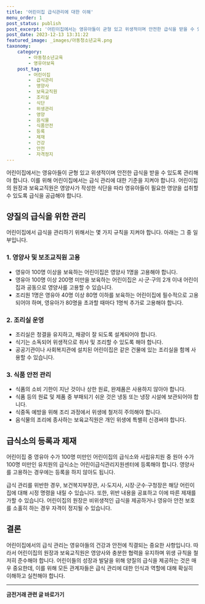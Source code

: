 ```yaml
---
title: '어린이집 급식관리에 대한 이해'
menu_order: 1
post_status: publish
post_excerpt: '어린이집에서는 영유아들이 균형 있고 위생적이며 안전한 급식을 받을 수 있도록 관리해야 합니다. 이를 위해 어린이집에서는 급식 관리에 대한 기준을 지켜야 합니다. 어린이집의 원장과 보육교직원은 영양사가 작성한 식단을 따라 영유아들이 필요한 영양을 섭취할 수 있도록 급식을 공급해야 합니다.'
post_date: 2023-12-13 13:31:22
featured_image: _images/아동청소년교육.png
taxonomy:
    category:
        - 아동청소년교육
        - 영유아보육
    post_tag:
        - 어린이집
        -  급식관리
        -  영양사
        -  보육교직원
        -  조리실
        -  식단
        -  위생관리
        -  영양
        -  음식물
        -  식품안전
        -  등록
        -  제재
        -  건강
        -  안전
        -  자격정지
---
```



어린이집에서는 영유아들이 균형 있고 위생적이며 안전한 급식을 받을 수 있도록 관리해야 합니다. 이를 위해 어린이집에서는 급식 관리에 대한 기준을 지켜야 합니다. 어린이집의 원장과 보육교직원은 영양사가 작성한 식단을 따라 영유아들이 필요한 영양을 섭취할 수 있도록 급식을 공급해야 합니다.

## 양질의 급식을 위한 관리

어린이집에서 급식을 관리하기 위해서는 몇 가지 규칙을 지켜야 합니다. 아래는 그 중 일부입니다.

### 1. 영양사 및 보조교직원 고용

- 영유아 100명 이상을 보육하는 어린이집은 영양사 1명을 고용해야 합니다.
- 영유아 100명 이상 200명 미만을 보육하는 어린이집은 시·군·구의 2개 이내 어린이집과 공동으로 영양사를 고용할 수 있습니다.
- 조리원 1명은 영유아 40명 이상 80명 이하를 보육하는 어린이집에 필수적으로 고용되어야 하며, 영유아가 80명을 초과할 때마다 1명씩 추가로 고용해야 합니다.

### 2. 조리실 운영

- 조리실은 청결을 유지하고, 채광이 잘 되도록 설계되어야 합니다.
- 식기는 소독되어 위생적으로 취사 및 조리할 수 있도록 해야 합니다.
- 공공기관이나 사회복지관에 설치된 어린이집은 같은 건물에 있는 조리실을 함께 사용할 수 있습니다.

### 3. 식품 안전 관리

- 식품의 소비 기한이 지난 것이나 상한 원료, 완제품은 사용하지 않아야 합니다.
- 식품 등의 원료 및 제품 중 부패되기 쉬운 것은 냉동 또는 냉장 시설에 보관되어야 합니다.
- 식중독 예방을 위해 조리 과정에서 위생에 철저히 주의해야 합니다.
- 음식물의 조리에 종사하는 보육교직원은 개인 위생에 특별히 신경써야 합니다.

## 급식소의 등록과 제재

어린이집 중 영유아 수가 100명 미만인 어린이집의 급식소와 사립유치원 중 원아 수가 100명 미만인 유치원의 급식소는 어린이급식관리지원센터에 등록해야 합니다. 영양사를 고용하는 경우에는 등록을 하지 않아도 됩니다.

급식 관리를 위반한 경우, 보건복지부장관, 시·도지사, 시장·군수·구청장은 해당 어린이집에 대해 시정 명령을 내릴 수 있습니다. 또한, 위반 내용을 공표하고 이에 따른 제재를 가할 수 있습니다. 어린이집의 원장은 비위생적인 급식을 제공하거나 영유아 안전 보호를 소홀히 하는 경우 자격이 정지될 수 있습니다.

## 결론

어린이집에서의 급식 관리는 영유아들의 건강과 안전에 직결되는 중요한 사항입니다. 따라서 어린이집의 원장과 보육교직원은 영양사와 충분한 협력을 유지하며 위생 규칙을 철저히 준수해야 합니다. 어린이들의 성장과 발달을 위해 양질의 급식을 제공하는 것은 매우 중요한데, 이를 위해 모든 관계자들은 급식 관리에 대한 인식과 역할에 대해 확실히 이해하고 실천해야 합니다.
<!-- wp:separator -->
<hr class="wp-block-separator has-alpha-channel-opacity"/>
<!-- /wp:separator -->

<!-- wp:group {"backgroundColor":"base","layout":{"type":"constrained"}} -->
<div class="wp-block-group has-base-background-color has-background"><!-- wp:paragraph {"align":"center","fontSize":"medium"} -->
<p class="has-text-align-center has-large-font-size"><strong>금전거래 관련 글 바로가기</strong></p>
<!-- /wp:paragraph -->


<!-- wp:latest-posts
{"categories":[{"id":13538,"count":19,"description":"","link":"https://uknowlaw.com/category/%ea%b8%88%ec%a0%84%ea%b1%b0%eb%9e%98/","name":"금전거래","slug":"금전거래","taxonomy":"category","parent":0,"meta":[],"_links":{"self":[{"href":"https://uknowlaw.com/wp-json/wp/v2/categories/13538"}],"collection":[{"href":"https://uknowlaw.com/wp-json/wp/v2/categories"}],"about":[{"href":"https://uknowlaw.com/wp-json/wp/v2/taxonomies/category"}],"wp:post_type":[{"href":"https://uknowlaw.com/wp-json/wp/v2/posts?categories=13538"}],"curies":[{"name":"wp","href":"https://api.w.org/{rel}","templated":true}]}}],"postsToShow":100,"excerptLength":28,"postLayout":"grid","columns":2,"featuredImageAlign":"left","featuredImageSizeSlug":"large","fontSize":"small"} /--></div>
<!-- /wp:group -->
